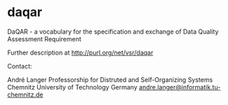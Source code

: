 # daqar
DaQAR - a vocabulary for the specification and exchange of Data Quality Assessment Requirement 

Further description at http://purl.org/net/vsr/daqar

Contact: 

André Langer
Professorship for Distruted and Self-Organizing Systems
Chemnitz University of Technology
Germany
andre.langer@informatik.tu-chemnitz.de
